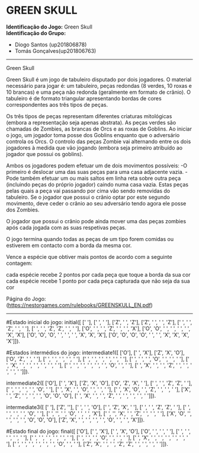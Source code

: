 # GREEN SKULL

**Identificação do Jogo:** Green Skull  
**Identificação do Grupo:**  
- Diogo Santos (up201806878)  
- Tomás Gonçalves(up201806763)

---

Green Skull

Green Skull é um jogo de tabuleiro disputado por dois jogadores. O material necessário para jogar é: um tabuleiro, peças redondas (8 verdes, 10 roxas e 10 brancas) e uma peça não redonda (geralmente em formato de crânio).
O tabuleiro é de formato triangular apresentando bordas de cores correspondentes aos três tipos de peças.

Os três tipos de peças representam diferentes criaturas mitológicas (embora a representação seja apenas abstrata). As peças verdes são chamadas de Zombies, as brancas de Orcs e as roxas de Goblins.
Ao iniciar o jogo, um jogador toma posse dos Goblins enquanto que o adversário controla os Orcs. O controlo das peças Zombie vai alternando entre os dois jogadores à medida que vão jogando (embora seja primeiro atribuído ao jogador que possui os goblins).

Ambos os jogadores podem efetuar um de dois movimentos possíveis:
-O primeiro é deslocar uma das suas peças para uma casa adjacente vazia.
-Pode também efetuar um ou mais saltos em linha reta sobre outra peça (incluindo peças do próprio jogador) caindo numa casa vazia. Estas peças pelas quais a peça vai passando por cima vão sendo removidas do tabuleiro. Se o jogador que possui o crânio optar por este segundo movimento, deve ceder o crânio ao seu adversário tendo agora ele posse dos Zombies.

O jogador que possui o crânio pode ainda mover uma das peças zombies após cada jogada com as suas respetivas peças.

O jogo termina quando todas as peças de um tipo forem comidas ou estiverem em contacto com a borda da mesma cor.

Vence a espécie que obtiver mais pontos de acordo com a seguinte contagem:

cada espécie recebe 2 pontos por cada peça que toque a borda da sua cor
cada espécie recebe 1 ponto por cada peça capturada que não seja da sua cor


Página do Jogo: (https://nestorgames.com/rulebooks/GREENSKULL_EN.pdf)

---

#Estado inicial do jogo:
initial([
       [' '],
       [' ', ' '],
       ['Z', ' ', 'Z'],
       ['Z', ' ', ' ', 'Z'],
       [' ', ' ', 'Z', ' ', ' '],
       [' ', ' ', 'Z', 'Z', ' ', ' '],
       ['O', ' ', ' ', 'Z', ' ', ' ', 'X'],
       ['O', 'O', ' ', ' ', ' ', ' ', 'X', 'X'],
       ['O', 'O', 'O', ' ', ' ', ' ', 'X', 'X', 'X'],
       ['O', 'O', 'O', 'O', ' ', ' ', 'X', 'X', 'X', 'X']]).

#Estados intermédios do jogo:
intermediate1([
    ['O'],
    [' ', 'X'],
    ['Z', 'X', 'O'],
    ['O', 'Z', ' ', ' '],
    [' ', ' ', ' ', ' ', ' '],
    [' ', ' ', ' ', ' ', ' ', ' '],
    [' ', ' ', ' ', 'O', ' ', ' ', ' '],
    [' ', 'X', ' ', ' ', ' ', ' ', ' ', ' '],
    [' ', ' ', ' ', ' ', ' ', ' ', 'O', ' ', ' '],
    [' ', 'X', ' ', ' ', 'Z', ' ', ' ', ' ', ' ', ' ']]).

intermediate2([
    ['O'],
    [' ', 'X'],
    ['Z', 'X', 'O'],
    ['O', 'Z', 'X', ' '],
    [' ', ' ', 'Z', 'Z', ' '],
    [' ', ' ', ' ', ' ', 'O', ' '],
    [' ', 'X', ' ', 'O', ' ', ' ', ' '],
    [' ', 'X', 'O', ' ', 'Z', ' ', ' ', ' '],
    ['X', ' ', 'Z', ' ', ' ', ' ', 'O', 'O', 'O'],
    [' ', 'X', ' ', ' ', 'Z', ' ', ' ', ' ', ' ', ' ']]).

intermediate3([
    [' '],
    ['Z', ''],
    [' ', ' ', 'O'],
    [' ', 'Z', 'X', ' '],
    [' ', ' ', 'Z', 'Z', ' '],
    [' ', ' ', ' ', ' ', 'O', ' '],
    [' ', '', ' ', 'O', ' ', ' ', 'X'],
    [' ', '', 'X', ' ', 'Z', ' ', ' ', ' '],
    ['X', 'O', '', ' ', ' ', ' ', 'O', 'O', 'O'],
    ['Z', 'X', ' ', ' ', ' ', ' ', 'O', ' ', ' ', 'X']]).

#Estado final do jogo:
  final([
      ['O'],
      [' ', 'X'],
      [' ', 'X', 'O'],
      ['O', ' ', ' ', ' '],
      [' ', ' ', ' ', ' ', ' '],
      [' ', ' ', ' ', ' ', ' ', ' '],
      [' ', ' ', ' ', 'O', ' ', ' ', ' '],
      [' ', 'X', ' ', ' ', ' ', ' ', ' ', ' '],
      [' ', ' ', ' ', ' ', ' ', ' ', 'O', ' ', ' '],
      ['Z', 'X', ' ', ' ', 'Z', 'Z', ' ', ' ', ' ', ' ']]).
